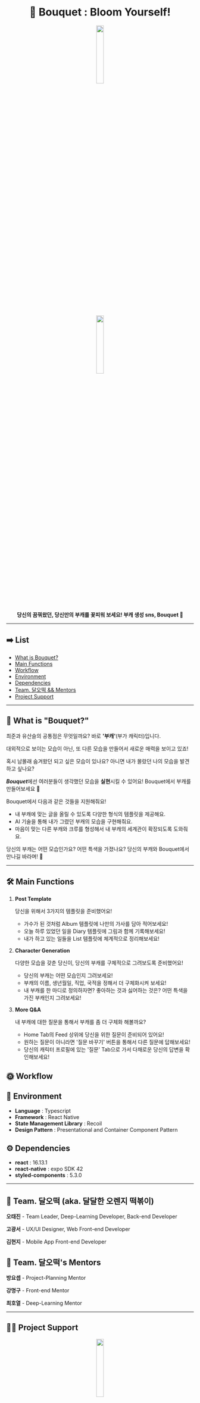 <div align="center">

# 💐 Bouquet : Bloom Yourself!
</div>

<div align="center">

<img src="https://user-images.githubusercontent.com/48302738/129101784-39f3283b-ab0d-4f45-b563-0f80734f1e74.png" width="20%" height="20%">
</div>

<div align="center">

<img src="https://user-images.githubusercontent.com/48302738/129101642-2cce4f00-9746-4e78-a7a0-bc824c5d566c.png" width="20%" height="20%">
</div>

<div align="center">

**당신의 꿈꿔왔던, 당신만의 부캐를 꽃피워 보세요! 부캐 생성 sns, Bouquet 💐**
</div>

---

## ➡️ List

- [What is Bouquet?](https://git.swmgit.org/swm-12/12_swm46/bouquet_real_front/-/blob/master/README.md#-what-is-bouquet)
- [Main Functions](https://git.swmgit.org/swm-12/12_swm46/bouquet_real_front/-/blob/master/README.md#-main-functions)
- [Workflow](https://git.swmgit.org/swm-12/12_swm46/bouquet_real_front/-/blob/master/README.md#-workflow)
- [Environment](https://git.swmgit.org/swm-12/12_swm46/bouquet_real_front/-/blob/master/README.md#-environment)
- [Dependencies](https://git.swmgit.org/swm-12/12_swm46/bouquet_real_front/-/blob/master/README.md#-dependencies)
- [Team. 달오떡 && Mentors](https://git.swmgit.org/swm-12/12_swm46/bouquet_real_front#-team-%EB%8B%AC%EC%98%A4%EB%96%A1-aka-%EB%8B%AC%EB%8B%AC%ED%95%9C-%EC%98%A4%EB%A0%8C%EC%A7%80-%EB%96%A1%EB%B3%B6%EC%9D%B4)
- [Project Support](https://git.swmgit.org/swm-12/12_swm46/bouquet_real_front/-/blob/master/README.md#-project-support)

---

## 💐 What is "Bouquet?"

최준과 유산슬의 공통점은 무엇일까요? 바로 **'부캐'**(부가 캐릭터)입니다. 

대외적으로 보이는 모습이 아닌, 또 다른 모습을 만들어서 새로운 매력을 보이고 있죠!

혹시 남몰래 숨겨왔던 되고 싶은 모습이 있나요? 아니면 내가 몰랐던 나의 모습을 발견하고 싶나요?

***Bouquet***에선 여러분들이 생각했던 모습을 **실현**시킬 수 있어요! Bouquet에서 부캐를 만들어보세요 🙂

Bouquet에서 다음과 같은 것들을 지원해줘요!

- 내 부캐에 맞는 글을 올릴 수 있도록 다양한 형식의 템플릿을 제공해요.
- AI 기술을 통해 내가 그렸던 부캐의 모습을 구현해줘요.
- 마음이 맞는 다른 부캐와 크루를 형성해서 내 부캐의 세계관이 확장되도록 도와줘요.

당신의 부캐는 어떤 모습인가요? 어떤 특색을 가졌나요? 당신의 부캐와 Bouquet에서 만나길 바라며! 🥰

---

## 🛠 Main Functions

1. **Post Template**

    당신을 위해서 3가지의 템플릿을 준비했어요! 

    - 가수가 된 것처럼 Album 템플릿에 나만의 가사를 담아 적어보세요!
    - 오늘 하루 있었던 일을 Diary 템플릿에 그림과 함께 기록해보세요!
    - 내가 하고 있는 일들을 List 템플릿에 체계적으로 정리해보세요!
2. **Character Generation**

    다양한 모습을 갖춘 당신이, 당신의 부캐를 구체적으로 그려보도록 준비했어요!

    - 당신의 부캐는 어떤 모습인지 그려보세요!
    - 부캐의 이름, 생년월일, 직업, 국적을 정해서 더 구체화시켜 보세요!
    - 내 부캐를 한 마디로 정의하자면? 좋아하는 것과 싫어하는 것은? 어떤 특색을 가진 부캐인지 그려보세요!
3. **More Q&A** 

    내 부캐에 대한 질문을 통해서 부캐를 좀 더 구체화 해볼까요?

    - Home Tab의 Feed 상위에 당신을 위한 질문이 준비되어 있어요!
    - 원하는 질문이 아니라면 '질문 바꾸기' 버튼을 통해서 다른 질문에 답해보세요!
    - 당신의 캐릭터 프로필에 있는 '질문' Tab으로 가서 다채로운 당신의 답변을 확인해보세요!

## 🌞 Workflow

## 🌵 Environment

- **Language** : Typescript
- **Framework** : React Native
- **State Management Library** : Recoil
- **Design Pattern** : Presentational and Container Component Pattern

## ⚙️ Dependencies

- **react** : 16.13.1
- **react-native** : expo SDK 42
- **styled-components** : 5.3.0

---

## 🍊 Team. 달오떡 (aka. 달달한 오렌지 떡볶이)

**오태진** - Team Leader, Deep-Learning Developer, Back-end Developer

**고광서** - UX/UI Designer, Web Front-end Developer

**김현지** - Mobile App Front-end Developer

## 🍰 Team. 달오떡's Mentors

**방요셉** - Project-Planning Mentor

**강명구** - Front-end Mentor

**최호열** - Deep-Learning Mentor

---

## 🙏🏻 Project Support

<div align="center">

<img src="https://user-images.githubusercontent.com/48302738/129100511-222df9db-5a14-4a65-84ed-7895997c5771.png" width="20%" height="20%">
</div>

이 성과는 2021년도 과학기술정보통신부의 재원으로 정보통신기획평가원의 지원을 받아 수행된 연구임(IITP-2021-SW마에스트로과정). This work was supported by the Institute of Information & Communications Technology Planning & Evaluation(IITP) grant funded by the Ministry of Science and ICT(MSIT) (IITP-2021-SW Maestro training course).

<div align="center">

### Copyright © 2021. (Team. 달오떡) All rights reserved.
</div>
